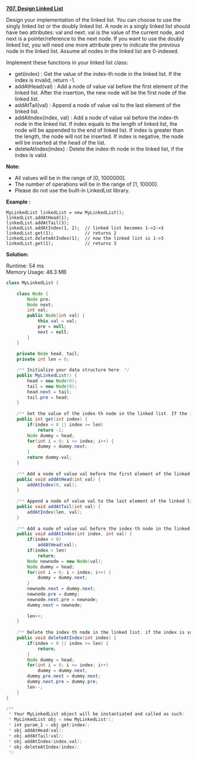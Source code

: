 **[707. Design Linked List](https://leetcode.com/problems/design-linked-list/)**

Design your implementation of the linked list. You can choose to use the singly linked list or the doubly linked list. A node in a singly linked list should have two attributes: val and next. val is the value of the current node, and next is a pointer/reference to the next node. If you want to use the doubly linked list, you will need one more attribute prev to indicate the previous node in the linked list. Assume all nodes in the linked list are 0-indexed.

Implement these functions in your linked list class:

* get(index) : Get the value of the index-th node in the linked list. If the index is invalid, return -1.
* addAtHead(val) : Add a node of value val before the first element of the linked list. After the insertion, the new node will be the first node of the linked list.
* addAtTail(val) : Append a node of value val to the last element of the linked list.
* addAtIndex(index, val) : Add a node of value val before the index-th node in the linked list. If index equals to the length of linked list, the node will be appended to the end of linked list. If index is greater than the length, the node will not be inserted. If index is negative, the node will be inserted at the head of the list.
* deleteAtIndex(index) : Delete the index-th node in the linked list, if the index is valid.


**Note:**

* All values will be in the range of [0, 1000000].
* The number of operations will be in the range of [1, 10000].
* Please do not use the built-in LinkedList library.

**Example :**

```
MyLinkedList linkedList = new MyLinkedList();
linkedList.addAtHead(1);
linkedList.addAtTail(3);
linkedList.addAtIndex(1, 2);  // linked list becomes 1->2->3
linkedList.get(1);            // returns 2
linkedList.deleteAtIndex(1);  // now the linked list is 1->3
linkedList.get(1);            // returns 3
```
 
**Solution:**

Runtime: 54 ms<br/>
Memory Usage: 46.3 MB

```java
class MyLinkedList {
    
    class Node {
        Node pre;
        Node next;
        int val;
        public Node(int val) {
            this.val = val;
            pre = null;
            next = null;
        }
    }
    
    private Node head, tail;
    private int len = 0;

    /** Initialize your data structure here. */
    public MyLinkedList() {
        head = new Node(0);
        tail = new Node(0);
        head.next = tail;
        tail.pre = head;
    }
    
    /** Get the value of the index-th node in the linked list. If the index is invalid, return -1. */
    public int get(int index) {
        if(index < 0 || index >= len)
            return -1;
        Node dummy = head;
        for(int i = 0; i <= index; i++) {
            dummy = dummy.next;
        }
        return dummy.val;
    }
    
    /** Add a node of value val before the first element of the linked list. After the insertion, the new node will be the first node of the linked list. */
    public void addAtHead(int val) {
        addAtIndex(0, val);        
    }
    
    /** Append a node of value val to the last element of the linked list. */
    public void addAtTail(int val) {
        addAtIndex(len, val);
    }
    
    /** Add a node of value val before the index-th node in the linked list. If index equals to the length of linked list, the node will be appended to the end of linked list. If index is greater than the length, the node will not be inserted. */
    public void addAtIndex(int index, int val) {
        if(index < 0)
            addAtHead(val);
        if(index > len)
            return;
        Node newnode = new Node(val);
        Node dummy = head;
        for(int i = 0; i < index; i++) {
            dummy = dummy.next;
        }
        newnode.next = dummy.next;
        newnode.pre = dummy;
        newnode.next.pre = newnode;
        dummy.next = newnode;
        
        len++;        
    }
    
    /** Delete the index-th node in the linked list, if the index is valid. */
    public void deleteAtIndex(int index) {
        if(index < 0 || index >= len) {
            return;
        }
        Node dummy = head;
        for(int i = 0; i <= index; i++)
            dummy = dummy.next;
        dummy.pre.next = dummy.next;
        dummy.next.pre = dummy.pre;
        len--;
    }
}

/**
 * Your MyLinkedList object will be instantiated and called as such:
 * MyLinkedList obj = new MyLinkedList();
 * int param_1 = obj.get(index);
 * obj.addAtHead(val);
 * obj.addAtTail(val);
 * obj.addAtIndex(index,val);
 * obj.deleteAtIndex(index);
 */
```